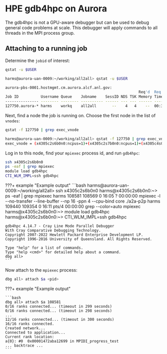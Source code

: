 # HPE gdb4hpc on Aurora

The gdb4hpc is not a GPU-aware debugger but can be used to debug general code problems at scale. This debugger will apply commands to all threads in the MPI process group.

## Attaching to a running job

Determine the `jobid` of interest:

```bash
qstat -u $USER
```

```bash
harms@aurora-uan-0009:~/working/all2all> qstat -u $USER

aurora-pbs-0001.hostmgmt.cm.aurora.alcf.anl.gov: 
                                                            Req'd  Req'd   Elap
Job ID          Username Queue    Jobname    SessID NDS TSK Memory Time  S Time
--------------- -------- -------- ---------- ------ --- --- ------ ----- - -----
127750.aurora-* harms    workq    all2all       --    4   4    --  00:30 R   -- 
```

Next, find a node the job is running on. Choose the first node in the list of `vnodes`:

```bash
qstat -f 127750 | grep exec_vnode
```

```bash
harms@aurora-uan-0009:~/working/all2all> qstat -f 127750 | grep exec_vnode
exec_vnode = (x4305c2s6b0n0:ncpus=1)+(x4305c2s7b0n0:ncpus=1)+(x4305c4s0b0n0
```

Log in to this node, find your `mpiexec` process id, and run `gdb4hpc`:

```bash
ssh x4305c2s6b0n0
ps -eaf | grep mpiexec
module load gdb4hpc
CTI_WLM_IMPL=ssh gdb4hpc
```

???+ example "Example output"
    ```bash
    harms@aurora-uan-0009:~/working/all2all> ssh x4305c2s6b0n0
    harms@x4305c2s6b0n0:~> ps -eaf | grep mpiexec
    harms    108581 108569  0 16:05 ?        00:00:00 mpiexec -l --no-transfer --line-buffer --np 16 -ppn 4 --cpu-bind core ./a2a-p2p
    harms    109440 109354  0 16:11 pts/4    00:00:00 grep --color=auto mpiexec
    harms@x4305c2s6b0n0:~> module load gdb4hpc
    harms@x4305c2s6b0n0:~> CTI_WLM_IMPL=ssh gdb4hpc
	
    gdb4hpc 4.14.7 - Cray Line Mode Parallel Debugger
    With Cray Comparative Debugging Technology.
    Copyright 2007-2022 Hewlett Packard Enterprise Development LP.
    Copyright 1996-2016 University of Queensland. All Rights Reserved.

    Type "help" for a list of commands.
    Type "help <cmd>" for detailed help about a command.
    dbg all>
	```

Now attach to the `mpiexec` process:

```bash
dbg all> attach $a <pid>
```

???+ example "Example output"

    ```bash
	dbg all> attach $a 108581
	0/16 ranks connected... (timeout in 299 seconds)
	0/16 ranks connected... (timeout in 298 seconds)
	...
	12/16 ranks connected... (timeout in 300 seconds)
	16/16 ranks connected.
	Created network...
	Connected to application...
	Current rank location:
	a{0}: #0  0x00001472aba12699 in MPIDI_progress_test
	... backtrace ...
	```